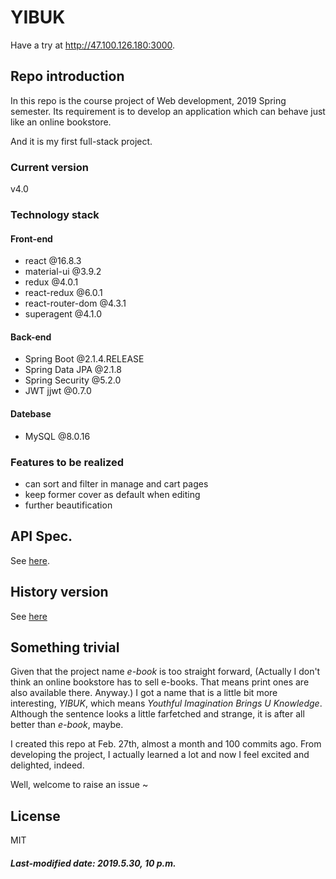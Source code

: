 # YIBUK

Have a try at http://47.100.126.180:3000.

## Repo introduction

In this repo is the course project of Web development, 2019 Spring semester. Its requirement is to develop an application which can behave just like an online bookstore.

And it is my first full-stack project.

### Current version

v4.0

### Technology stack

#### Front-end

+ react @16.8.3
+ material-ui @3.9.2
+ redux @4.0.1
+ react-redux @6.0.1
+ react-router-dom @4.3.1
+ superagent @4.1.0

#### Back-end

+ Spring Boot @2.1.4.RELEASE
+ Spring Data JPA @2.1.8
+ Spring Security @5.2.0
+ JWT jjwt @0.7.0

#### Datebase

+ MySQL @8.0.16

### Features to be realized

+ can sort and filter in manage and cart pages
+ keep former cover as default when editing
+ further beautification

## API Spec.

See [here](./API-Spec.md).

## History version

See [here](./History-Version.md)

## Something trivial

Given that the project name *e-book* is too straight forward, (Actually I don't think an online bookstore has to sell e-books. That means print ones are also available there. Anyway.) I got a name that is a little bit more interesting, *YIBUK*, which means *Youthful Imagination Brings U Knowledge*. Although the sentence looks a little farfetched and strange, it is after all better than *e-book*, maybe.

I created this repo at Feb. 27th, almost a month and 100 commits ago. From developing the project, I actually learned a lot and now I feel excited and delighted, indeed.

Well, welcome to raise an issue ~

## License

MIT

##### Last-modified date: 2019.5.30, 10 p.m.